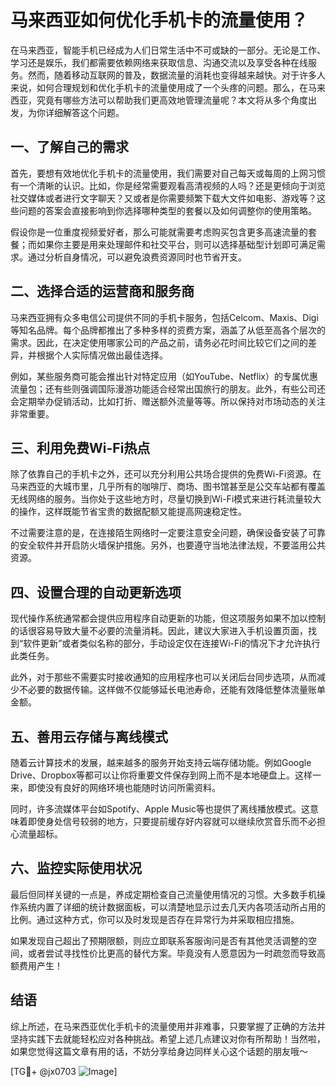 # 马来西亚如何优化手机卡的流量使用？

在马来西亚，智能手机已经成为人们日常生活中不可或缺的一部分。无论是工作、学习还是娱乐，我们都需要依赖网络来获取信息、沟通交流以及享受各种在线服务。然而，随着移动互联网的普及，数据流量的消耗也变得越来越快。对于许多人来说，如何合理规划和优化手机卡的流量使用成了一个头疼的问题。那么，在马来西亚，究竟有哪些方法可以帮助我们更高效地管理流量呢？本文将从多个角度出发，为你详细解答这个问题。

## 一、了解自己的需求

首先，要想有效地优化手机卡的流量使用，我们需要对自己每天或每周的上网习惯有一个清晰的认识。比如，你是经常需要观看高清视频的人吗？还是更倾向于浏览社交媒体或者进行文字聊天？又或者是你需要频繁下载大文件如电影、游戏等？这些问题的答案会直接影响到你选择哪种类型的套餐以及如何调整你的使用策略。

假设你是一位重度视频爱好者，那么可能就需要考虑购买包含更多高速流量的套餐；而如果你主要是用来处理邮件和社交平台，则可以选择基础型计划即可满足需求。通过分析自身情况，可以避免浪费资源同时也节省开支。

## 二、选择合适的运营商和服务商

马来西亚拥有众多电信公司提供不同的手机卡服务，包括Celcom、Maxis、Digi等知名品牌。每个品牌都推出了多种多样的资费方案，涵盖了从低至高各个层次的需求。因此，在决定使用哪家公司的产品之前，请务必花时间比较它们之间的差异，并根据个人实际情况做出最佳选择。

例如，某些服务商可能会推出针对特定应用（如YouTube、Netflix）的专属优惠流量包；还有些则强调国际漫游功能适合经常出国旅行的朋友。此外，有些公司还会定期举办促销活动，比如打折、赠送额外流量等等。所以保持对市场动态的关注非常重要。

## 三、利用免费Wi-Fi热点

除了依靠自己的手机卡之外，还可以充分利用公共场合提供的免费Wi-Fi资源。在马来西亚的大城市里，几乎所有的咖啡厅、商场、图书馆甚至是公交车站都有覆盖无线网络的服务。当你处于这些地方时，尽量切换到Wi-Fi模式来进行耗流量较大的操作，这样既能节省宝贵的数据配额又能提高网速稳定性。

不过需要注意的是，在连接陌生网络时一定要注意安全问题，确保设备安装了可靠的安全软件并开启防火墙保护措施。另外，也要遵守当地法律法规，不要滥用公共资源。

## 四、设置合理的自动更新选项

现代操作系统通常都会提供应用程序自动更新的功能，但这项服务如果不加以控制的话很容易导致大量不必要的流量消耗。因此，建议大家进入手机设置页面，找到“软件更新”或者类似名称的部分，手动设定仅在连接Wi-Fi的情况下才允许执行此类任务。

此外，对于那些不需要实时接收通知的应用程序也可以关闭后台同步选项，从而减少不必要的数据传输。这样做不仅能够延长电池寿命，还能有效降低整体流量账单金额。

## 五、善用云存储与离线模式

随着云计算技术的发展，越来越多的服务开始支持云端存储功能。例如Google Drive、Dropbox等都可以让你将重要文件保存到网上而不是本地硬盘上。这样一来，即使没有良好的网络环境也能随时访问所需资料。

同时，许多流媒体平台如Spotify、Apple Music等也提供了离线播放模式。这意味着即使身处信号较弱的地方，只要提前缓存好内容就可以继续欣赏音乐而不必担心流量超标。

## 六、监控实际使用状况

最后但同样关键的一点是，养成定期检查自己流量使用情况的习惯。大多数手机操作系统内置了详细的统计数据面板，可以清楚地显示过去几天内各项活动所占用的比例。通过这种方式，你可以及时发现是否存在异常行为并采取相应措施。

如果发现自己超出了预期限额，则应立即联系客服询问是否有其他灵活调整的空间，或者尝试寻找性价比更高的替代方案。毕竟没有人愿意因为一时疏忽而导致高额费用产生！

## 结语

综上所述，在马来西亚优化手机卡的流量使用并非难事，只要掌握了正确的方法并坚持实践下去就能轻松应对各种挑战。希望上述几点建议对你有所帮助！当然啦，如果您觉得这篇文章有用的话，不妨分享给身边同样关心这个话题的朋友哦～

[TG💪+ @jx0703 ![Image](https://github.com/user-attachments/assets/dbca1d08-cadb-493c-b0ec-ad6f7a83f270)]
